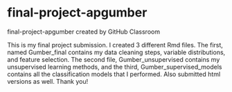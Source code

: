 # final-project-apgumber
final-project-apgumber created by GitHub Classroom

This is my final project submission. I created 3 different Rmd files. The first, named Gumber_final 
contains my data cleaning steps, variable distributions, and feature selection. 
The second file, Gumber_unsupervised contains my unsupervised learning methods, and the third, 
Gumber_supervised_models contains all the classification models that I performed.
Also submitted html versions as well.
Thank you!
